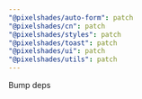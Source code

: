 ```yaml
---
"@pixelshades/auto-form": patch
"@pixelshades/cn": patch
"@pixelshades/styles": patch
"@pixelshades/toast": patch
"@pixelshades/ui": patch
"@pixelshades/utils": patch
---
```


Bump deps
